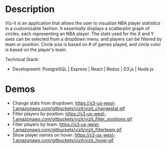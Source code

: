 # Description
Viz-it is an application that allows the user to visualize NBA player statistics in a customizable fashion. It essentially displays a scatterplot graph of circles, each representing an NBA player. The stats used for the X and Y axes can be selected from a dropdown menu, and players can be filtered by team or position. Circle size is based on # of games played, and circle color is based on the player's team.

Technical Stack:
- Development: PostgreSQL | Express | React | Redux | D3.js | Node.js

# Demos
- Change stats from dropdown: https://s3-us-west-1.amazonaws.com/gitbuckets/vizit/vizit_changestat.gif
- Filter players by position: https://s3-us-west-1.amazonaws.com/gitbuckets/vizit/vizit_filter_positions.gif
- Filter players by team: https://s3-us-west-1.amazonaws.com/gitbuckets/vizit/vizit_filterteam.gif
- Show player names on hover: https://s3-us-west-1.amazonaws.com/gitbuckets/vizit/vizit_hover.gif
